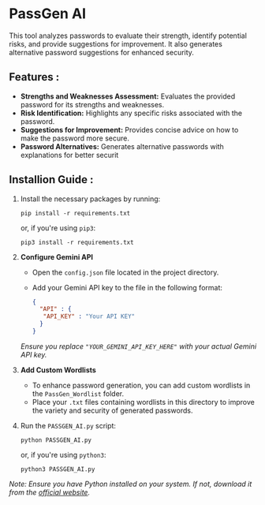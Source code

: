 # PassGen AI

This tool analyzes passwords to evaluate their strength, identify potential risks, and provide suggestions for improvement. It also generates alternative password suggestions for enhanced security.

## Features :

- **Strengths and Weaknesses Assessment:** Evaluates the provided password for its strengths and weaknesses.
- **Risk Identification:** Highlights any specific risks associated with the password.
- **Suggestions for Improvement:** Provides concise advice on how to make the password more secure.
- **Password Alternatives:** Generates alternative passwords with explanations for better securit

## Installion Guide :

1. Install the necessary packages by running:
   ```
   pip install -r requirements.txt
   ```
   or, if you're using `pip3`:
   ```
   pip3 install -r requirements.txt
   ```

2. **Configure Gemini API**

   - Open the `config.json` file located in the project directory.
   - Add your Gemini API key to the file in the following format:

     ```json
     {
       "API" : {
        "API_KEY" : "Your API KEY"
       }
     }
     ```

   *Ensure you replace `"YOUR_GEMINI_API_KEY_HERE"` with your actual Gemini API key.*

3. **Add Custom Wordlists**

   - To enhance password generation, you can add custom wordlists in the `PassGen_Wordlist` folder.
   - Place your `.txt` files containing wordlists in this directory to improve the variety and security of generated passwords.

4. Run the `PASSGEN_AI.py` script:
   ```
   python PASSGEN_AI.py
   ```
   or, if you're using `python3`:
   ```
   python3 PASSGEN_AI.py
   ```

*Note: Ensure you have Python installed on your system. If not, download it from the [official website](https://www.python.org/downloads/).*
